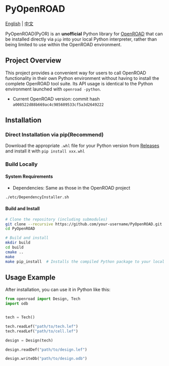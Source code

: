 # PyOpenROAD

[English](README.md) | [中文](README_CN.md)

PyOpenROAD(PyOR) is an **unofficial** Python library for [OpenROAD](https://github.com/The-OpenROAD-Project/OpenROAD) that can be installed directly via `pip` into your local Python interpreter, rather than being limited to use within the OpenROAD environment.

## Project Overview

This project provides a convenient way for users to call OpenROAD functionality in their own Python environment without having to install the complete OpenROAD tool suite. Its API usage is identical to the Python environment launched with `openroad -python`.

- Current OpenROAD version: commit hash `a008522d88b669ac4c985609533cf5a3d2649222`

## Installation

### Direct Installation via pip(Recommend)

Download the appropriate `.whl` file for your Python version from [Releases](https://github.com/ZhaojieTu/PyOpenROAD/releases) and install it with `pip install xxx.whl`

### Build Locally
#### System Requirements

- Dependencies: Same as those in the OpenROAD project

```bash
./etc/DependencyInstaller.sh
```

#### Build and Install

```bash
# Clone the repository (including submodules)
git clone --recursive https://github.com/your-username/PyOpenROAD.git
cd PyOpenROAD

# Build and install
mkdir build
cd build
cmake ..
make
make pip_install  # Installs the compiled Python package to your local Python path
```

## Usage Example

After installation, you can use it in Python like this:

```python
from openroad import Design, Tech
import odb 


tech = Tech()

tech.readLef("path/to/tech.lef")
tech.readLef("path/to/cell.lef")

design = Design(tech)

design.readDef("path/to/design.lef")

design.writeDb("path/to/design.odb")
```
